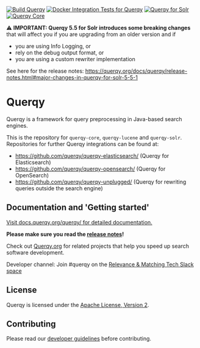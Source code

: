 

[![Build Querqy](https://github.com/querqy/querqy/actions/workflows/ci.yml/badge.svg)](https://github.com/querqy/querqy/actions/workflows/ci.yml)
[![Docker Integration Tests for Querqy](https://github.com/querqy/querqy/actions/workflows/integration-tests.yml/badge.svg)](https://github.com/querqy/querqy/actions/workflows/integration-tests.yml)
[![Querqy for Solr](https://img.shields.io/maven-central/v/org.querqy/querqy-solr.svg?label=Download%20Querqy%20for%20Solr%20(Maven%20Central))](https://search.maven.org/search?q=g:%22org.querqy%22%20AND%20a:%22querqy-solr%22) [![Querqy Core](https://img.shields.io/maven-central/v/org.querqy/querqy-core.svg?label=Querqy%20core%20(Maven%20Central))](https://search.maven.org/search?q=g:%22org.querqy%22%20AND%20a:%22querqy-core%22)

:warning: **IMPORTANT: Querqy 5.5 for Solr introduces some breaking changes** that will affect you if you are upgrading from an older version and if
* you are using Info Logging, or
* rely on the debug output format, or
* you are using a custom rewriter implementation

See here for the release notes: https://querqy.org/docs/querqy/release-notes.html#major-changes-in-querqy-for-solr-5-5-1


# Querqy

Querqy is a framework for query preprocessing in Java-based search engines.

This is the repository for `querqy-core`, `querqy-lucene` and `querqy-solr`. Repositories 
for further Querqy integrations can be found at:

* https://github.com/querqy/querqy-elasticsearch/ (Querqy for Elasticsearch)
* https://github.com/querqy/querqy-opensearch/ (Querqy for OpenSearch)
* https://github.com/querqy/querqy-unplugged/ (Querqy for rewriting queries outside the search engine)


## Documentation and 'Getting started'

[Visit docs.querqy.org/querqy/ for detailed documentation.](https://docs.querqy.org/querqy/index.html) 

**Please make sure you read the [release notes](https://docs.querqy.org/querqy/release-notes.html)!** 

Check out [Querqy.org](https://querqy.org) for related projects that help you speed up search software development.

Developer channel: Join #querqy on the [Relevance & Matching Tech Slack space](https://relevancy.slack.com)

## License

Querqy is licensed under the [Apache License, Version 2](http://www.apache.org/licenses/LICENSE-2.0.html).

## Contributing

Please read our [developer guidelines](contributing.md) before contributing.




